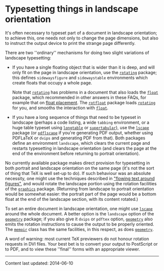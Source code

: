 # Typesetting things in landscape orientation

It's often necessary to typeset part of a document in landscape
orientation; to achieve this, one needs not only to change the page
dimensions, but also to instruct the output device to print the
strange page differently.

There are two ''ordinary'' mechanisms for doing two slight variations
of landscape typesetting:
  

-  If you have a single floating object that is wider than it is
    deep, and will only fit on the page in landscape orientation, use
    the [`rotating`](http://ctan.org/pkg/rotating) package; this defines
    `sidewaysfigure` and `sidewaystable`
    environments which create floats that occupy a whole page.
  

    Note that [`rotating`](http://ctan.org/pkg/rotating) has problems in a document that also
    loads the [`float`](http://ctan.org/pkg/float) package, which recommended in other
    answers in these FAQs, for example that on
    [float placement](./FAQ-floats.html).  The [`rotfloat`](http://ctan.org/pkg/rotfloat) package
    loads [`rotating`](http://ctan.org/pkg/rotating) for you, and smooths the interaction with
    [`float`](http://ctan.org/pkg/float).
-  If you have a long sequence of things that need to be typeset in
    landscape (perhaps a code listing, a wide `tabbing`
    environment, or a huge table typeset using [`longtable`](http://ctan.org/pkg/longtable) or
    [`supertabular`](http://ctan.org/pkg/supertabular)), use the [`lscape`](http://ctan.org/pkg/lscape) package (or
    [`pdflscape`](http://ctan.org/pkg/pdflscape) if you're generating PDF output, whether
    using PDFLaTeX or `dvips` and generating PDF from
    that).  Both packages define an environment `landscape`, which
    clears the current page and restarts typesetting in landscape
    orientation (and clears the page at the end of the environment
    before returning to portrait orientation).

No currently available package makes direct provision for typesetting
in both portrait and landscape orientation on the same page (it's not
the sort of thing that TeX is well set-up to do).  If such
behaviour was an absolute necessity, one might use the techniques
described in
["flowing text around figures"](./FAQ-textflow.html), and would
rotate the landscape portion using the rotation facilities of the
[`graphics`](http://ctan.org/pkg/graphics) package.  (Returning from landscape to portrait
orientation would be somewhat easier: the portrait part of the page
would be a bottom float at the end of the landscape section, with its
content rotated.)

To set an entire document in landscape orientation, one might use
[`lscape`](http://ctan.org/pkg/lscape) around the whole document.  A better option is the
`landscape` option of the [`geometry`](http://ctan.org/pkg/geometry) package; if you
also give it `dvips` or `pdftex` option,
[`geometry`](http://ctan.org/pkg/geometry) also emits the rotation instructions to cause the
output to be properly oriented.  The [`memoir`](http://ctan.org/pkg/memoir) class has the same
facilities, in this respect, as does [`geometry`](http://ctan.org/pkg/geometry).

A word of warning: most current TeX previewers do not honour
rotation requests in DVI files.
Your best bet is to convert your output to PostScript or to PDF, and
to view these ''final'' forms with an appropriate viewer.


----

Content last updated: 2014-06-10
